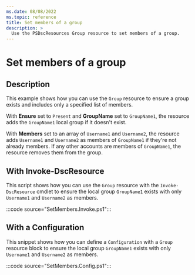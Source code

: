 ```yaml
---
ms.date: 08/08/2022
ms.topic: reference
title: Set members of a group
description: >
  Use the PSDscResources Group resource to set members of a group.
---
```


# Set members of a group

## Description

This example shows how you can use the `Group` resource to ensure a group exists and includes only a
specified list of members.

With **Ensure** set to `Present` and **GroupName** set to `GroupName1`, the resource adds the
`GroupName1` local group if it doesn't exist.

With **Members** set to an array of `Username1` and `Username2`, the resource adds `Username1` and
`Username2` as members of `GroupName1` if they're not already members. If any other accounts are
members of `GroupName1`, the resource removes them from the group.

## With Invoke-DscResource

This script shows how you can use the `Group` resource with the `Invoke-DscResource` cmdlet to
ensure the local group `GroupName1` exists with only `Username1` and `Username2` as members.

:::code source="SetMembers.Invoke.ps1":::

## With a Configuration

This snippet shows how you can define a `Configuration` with a `Group` resource block to ensure the
local group `GroupName1` exists with only `Username1` and `Username2` as members.

:::code source="SetMembers.Config.ps1":::
